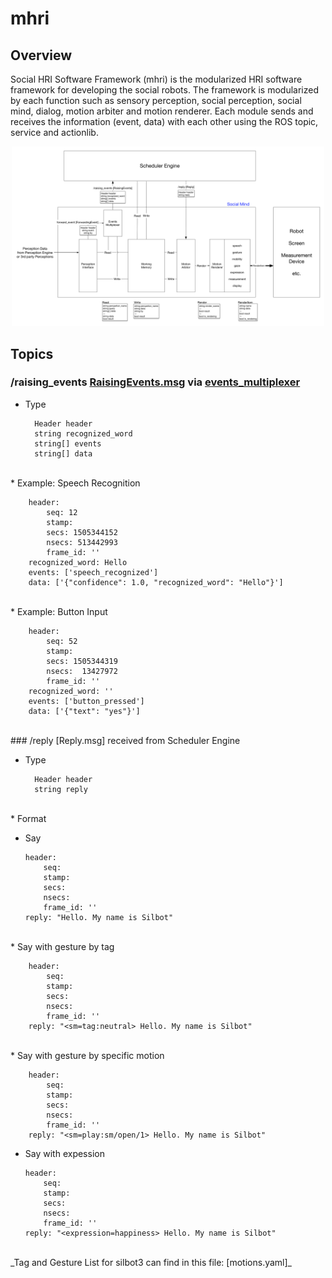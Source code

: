 # mhri
## Overview

Social HRI Software Framework (mhri) is the modularized HRI software framework for developing the social robots. The framework is modularized by each function such as sensory perception, social perception, social mind, dialog, motion arbiter and motion renderer. Each module sends and receives the information (event, data) with each other using the ROS topic, service and actionlib.

<center><a href="./doc/social_mind_block_diagram.png"><img src="./doc/social_mind_block_diagram.png" width="500px"></a></center>


## Topics

### /raising_events [RaisingEvents.msg] via [events_multiplexer](./events_multiplexer)

* Type

        Header header
        string recognized_word
        string[] events
        string[] data

<br/>
  * Example: Speech Recognition

        header:
            seq: 12
            stamp:
            secs: 1505344152
            nsecs: 513442993
            frame_id: ''
        recognized_word: Hello
        events: ['speech_recognized']
        data: ['{"confidence": 1.0, "recognized_word": "Hello"}']
<br/>
  * Example: Button Input

        header:
            seq: 52
            stamp:
            secs: 1505344319
            nsecs:  13427972
            frame_id: ''
        recognized_word: ''
        events: ['button_pressed']
        data: ['{"text": "yes"}']

<br/>
### /reply [Reply.msg] received from Scheduler Engine

* Type

        Header header
        string reply
<br/>
* Format

  * Say

        header:
            seq:
            stamp:
            secs:
            nsecs:
            frame_id: ''
        reply: "Hello. My name is Silbot"
<br/>
  * Say with gesture by tag

        header:
            seq:
            stamp:
            secs:
            nsecs:
            frame_id: ''
        reply: "<sm=tag:neutral> Hello. My name is Silbot"
<br/>
  * Say with gesture by specific motion

        header:
            seq:
            stamp:
            secs:
            nsecs:
            frame_id: ''
        reply: "<sm=play:sm/open/1> Hello. My name is Silbot"

  * Say with expession

        header:
            seq:
            stamp:
            secs:
            nsecs:
            frame_id: ''
        reply: "<expression=happiness> Hello. My name is Silbot"
<br/>
_Tag and Gesture List for silbot3 can find in this file: [motions.yaml]_



[motions.yaml]: https://stash.auckland.ac.nz/projects/FOEROBOTICS/repos/silbot3_shri_render/raw/silbot3_render_gesture/config/motions.yaml?at=refs%2Fheads%2Fmaster
[RaisingEvents.msg]: https://stash.auckland.ac.nz/projects/FOEROBOTICS/repos/social_mind/raw/mind_msgs/msg/RaisingEvents.msg?at=refs%2Fheads%2Fmaster

[Reply.msg]: https://stash.auckland.ac.nz/projects/FOEROBOTICS/repos/social_mind/raw/mind_msgs/msg/Reply.msg?at=refs%2Fheads%2Fmaster
